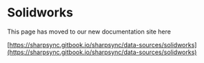 # Solidworks

This page has moved to our new documentation site here 

[https://sharpsync.gitbook.io/sharpsync/data-sources/solidworks](https://sharpsync.gitbook.io/sharpsync/data-sources/solidworks)
